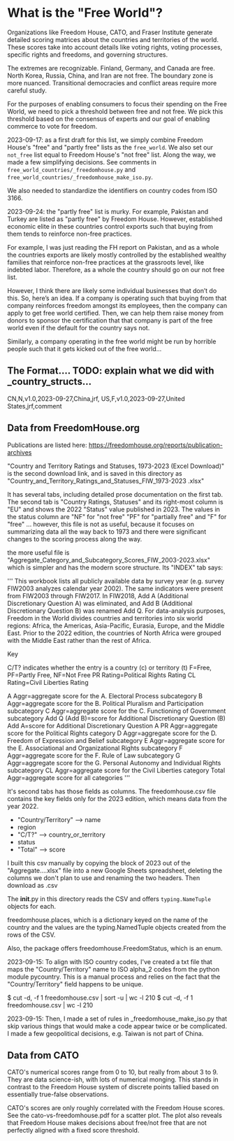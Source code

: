 # What is the "Free World"?

Organizations like Freedom House, CATO, and Fraser Institute generate
detailed scoring matrices about the countries and territories of the
world.  These scores take into account details like voting rights,
voting processes, specific rights and freedoms, and governing
structures.

The extremes are recognizable.  Finland, Germany, and Canada are free.
North Korea, Russia, China, and Iran are not free.  The boundary zone
is more nuanced.  Transitional democracies and conflict areas require
more careful study.

For the purposes of enabling consumers to focus their spending on the
Free World, we need to pick a threshold between free and not free.  We
pick this threshold based on the consensus of experts and our goal of
enabling commerce to vote for freedom.

2023-09-17: as a first draft for this list, we simply combine Freedom
House's "free" and "partly free" lists as the `free_world`.  We also
set our `not_free` list equal to Freedom House's "not free" list.
Along the way, we made a few simplifying decisions.  See comments in
`free_world_countries/_freedomhouse.py` and
`free_world_countries/_freedomhouse_make_iso.py`.

We also needed to standardize the identifiers on country codes from
ISO 3166.

2023-09-24: the "partly free" list is murky.  For example, Pakistan
and Turkey are listed as "partly free" by Freedom House.  However,
established economic elite in these countries control exports such
that buying from them tends to reinforce non-free practices.

For example, I was just reading the FH report on Pakistan, and as a
whole the countries exports are likely mostly controlled by the
established wealthy families that reinforce non-free practices at the
grassroots level, like indebted labor.  Therefore, as a whole the
country should go on our not free list.

However, I think there are likely some individual businesses that
don’t do this.  So, here’s an idea.  If a company is operating such
that buying from that company reinforces freedom amongst its
employees, then the company can apply to get free world certified.
Then, we can help them raise money from donors to sponsor the
certification that that company is part of the free world even if the
default for the country says not.

Similarly, a company operating in the free world might be run by
horrible people such that it gets kicked out of the free world…


## The Format.... TODO: explain what we did with _country_structs...

CN,N,v1.0,2023-09-27,China,jrf,
US,F,v1.0,2023-09-27,United States,jrf,comment


## Data from FreedomHouse.org

Publications are listed here: <https://freedomhouse.org/reports/publication-archives>

"Country and Territory Ratings and Statuses, 1973-2023 (Excel
Download)" is the second download link, and is saved in this directory
as "Country_and_Territory_Ratings_and_Statuses_FIW_1973-2023 .xlsx"

It has several tabs, including detailed prose documentation on the
first tab.  The second tab is "Country Ratings, Statuses" and its
right-most column is "EU" and shows the 2022 "Status" value published
in 2023.  The values in the status column are "NF" for "not free" "PF"
for "partially free" and "F" for "free" ... however, this file is not
as useful, because it focuses on summarizing data all the way back to
1973 and there were significant changes to the scoring process along
the way.

the more useful file is
"Aggregate_Category_and_Subcategory_Scores_FIW_2003-2023.xlsx" which
is simpler and has the modern score structure.  Its "INDEX" tab says:

'''
This workbook lists all publicly available data by survey year
(e.g. survey FIW2003 analyzes calendar year 2002).  The same
indicators were present from FIW2003 through FIW2017.  In FIW2018, Add
A (Additional Discretionary Question A) was eliminated, and Add B
(Additional Discretionary Question B) was renamed Add Q.  For
data-analysis purposes, Freedom in the World divides countries and
territories into six world regions: Africa, the Americas,
Asia-Pacific, Eurasia, Europe, and the Middle East. Prior to the 2022
edition, the countries of North Africa were grouped with the Middle
East rather than the rest of Africa.

Key

C/T? indicates whether the entry is a country (c) or territory (t)
F=Free, PF=Partly Free, NF=Not Free
PR Rating=Political Rights Rating
CL Rating=Civil Liberties Rating

A Aggr=aggregate score for the A. Electoral Process subcategory
B Aggr=aggregate score for the B. Political Pluralism and Participation subcategory
C Aggr=aggregate score for the C. Functioning of Government subcategory
Add Q (Add B)=score for Additional Discretionary Question (B)
Add A=score for Additional Discretionary Question A
PR Aggr=aggregate score for the Political Rights category
D Aggr=aggregate score for the D. Freedom of Expression and Belief subcategory
E Aggr=aggregate score for the E. Associational and Organizational Rights subcategory
F Aggr=aggregate score for the F. Rule of Law subcategory
G Aggr=aggregate score for the G. Personal Autonomy and Individual Rights subcategory
CL Aggr=aggregate score for the Civil Liberties category
Total Aggr=aggregate score for all categories
'''

It's second tabs has those fields as columns.  The freedomhouse.csv
file contains the key fields only for the 2023 edition, which means
data from the year 2022.

- "Country/Territory" --> name
- region
- "C/T?" --> country_or_territory
- status
- "Total" --> score

I built this csv manually by copying the block of 2023 out of the
"Aggregate....xlsx" file into a new Google Sheets spreadsheet,
deleting the columns we don't plan to use and renaming the two
headers.  Then download as .csv

The __init__.py in this directory reads the CSV and offers
`typing.NameTuple` objects for each.

freedomhouse.places, which is a dictionary keyed on the name of the
country and the values are the typing.NamedTuple objects created from
the rows of the CSV.

Also, the package offers freedomhouse.FreedomStatus, which is an enum.

2023-09-15: To align with ISO country codes, I've created a txt file
that maps the "Country/Territory" name to ISO alpha_2 codes from the
python module pycountry.  This is a manual process and relies on the
fact that the "Country/Territory" field happens to be unique.

$ cut -d\, -f 1 freedomhouse.csv | sort -u | wc -l
     210
$ cut -d\, -f 1 freedomhouse.csv | wc -l
     210

2023-09-15: Then, I made a set of rules in _freedomhouse_make_iso.py
that skip various things that would make a code appear twice or be
complicated.  I made a few geopolitical decisions, e.g. Taiwan is not
part of China.

## Data from CATO

CATO's numerical scores range from 0 to 10, but really from about 3 to
9.  They are data science-ish, with lots of numerical monging.  This
stands in contrast to the Freedom House system of discrete points
tallied based on essentially true-false observations.

CATO's scores are only roughly correlated with the Freedom House
scores.  See the cato-vs-freedomhouse.pdf for a scatter plot.  The
plot also reveals that Freedom House makes decisions about free/not
free that are not perfectly aligned with a fixed score threshold.
